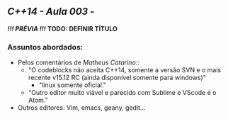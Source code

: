 ## *C++14 - Aula 003 -*
***!!! PRÉVIA !!!***
**TODO: DEFINIR TÍTULO**

### Assuntos abordados:

- Pelos comentários de *Matheus Catarino:*:
  - "O codeblocks não aceita C++14, somente a versão SVN e o mais recente v15.12 RC (ainda disponível somente para windows)"
    - "linux somente oficial."﻿
  - "Outro editor muito viável e parecido com Sublime e VScode é o Atom.﻿"
- Outros editores: Vim, emacs, geany, gedit...